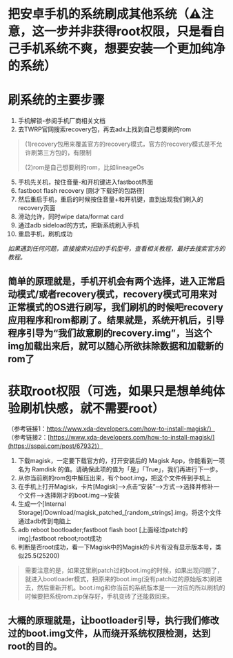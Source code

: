 # 把安卓手机的系统刷成其他系统（⚠️注意，这一步并非获得root权限，只是看自己手机系统不爽，想要安装一个更加纯净的系统）
# 刷系统的主要步骤
1. 手机解锁-参阅手机厂商相关文档 
2. 去TWRP官网搜索recovery包，再去adx上找到自己想要刷的rom
  > (1)recovery包用来覆盖官方的recovery模式，官方的recovery模式是不允许刷第三方包的，有限制
  > 
  > (2)rom是自己想要刷的rom，比如lineageOs
5. 手机先关机，按住音量-和开机键进入fastboot界面
6. fastboot flash recovery [刚才下载好的包路径]
7. 然后重启手机，重启的时候按住音量+和开机键，直到出现我们刷入的recovery页面
8. 滑动允许，同时wipe data/format card
9. 通过adb sideload的方式，把新系统刷入手机
10. 重启手机，刷机成功

*如果遇到任何问题，直接搜索对应的手机型号，查看相关教程，最好去搜索官方的教程。*

## 简单的原理就是，手机开机会有两个选择，进入正常启动模式/或者recovery模式，recovery模式可用来对正常模式的OS进行刷写，我们刷机的时候吧recovery应用程序和rom都刷了。结果就是，系统开机后，引导程序引导为“我们故意刷的recovery.img”，当这个img加载出来后，就可以随心所欲抹除数据和加载新的rom了

# 获取root权限（可选，如果只是想单纯体验刷机快感，就不需要root）
（参考链接1：https://www.xda-developers.com/how-to-install-magisk/）
（参考链接2：[https://www.xda-developers.com/how-to-install-magisk/](https://sspai.com/post/67932)）
1. 下载magisk，一定要下载官方的，打开安装后的 Magisk App，你能看到一项名为 Ramdisk 的值。请确保此项的值为「是」「True」，我们再进行下一步。
2. 从你当前刷的rom包中解压出来，有个boot.img，把这个文件传到手机上
3. 在手机上打开Magisk，卡片[Magisk]-->点击“安装”-->方式-->选择并修补一个文件-->选择刚才的boot.img-->安装
4. 生成一个[Internal Storage]/Download/magisk_patched_[random_strings].img，将这个文件通过adb传到电脑上
5. adb reboot bootloader;fastboot flash boot [上面经过patch的img];fastboot reboot;root成功
6. 判断是否root成功，看一下Magisk中的Magisk的卡片有没有显示版本号，类似25.5(25200)

> 需要注意的是，如果这里刷patch过的boot.img的时候，如果出现问题了，就进入bootloader模式，把原来的boot.img(没有patch过的原始版本)刷进去，然后重新开机。boot.img和你当前的系统版本是一一对应的所以刷机的时候要把系统rom.zip保存好，手机变砖了还能救回来。

## 大概的原理就是，让bootloader引导，执行我们修改过的boot.img文件，从而绕开系统权限检测，达到root的目的。


